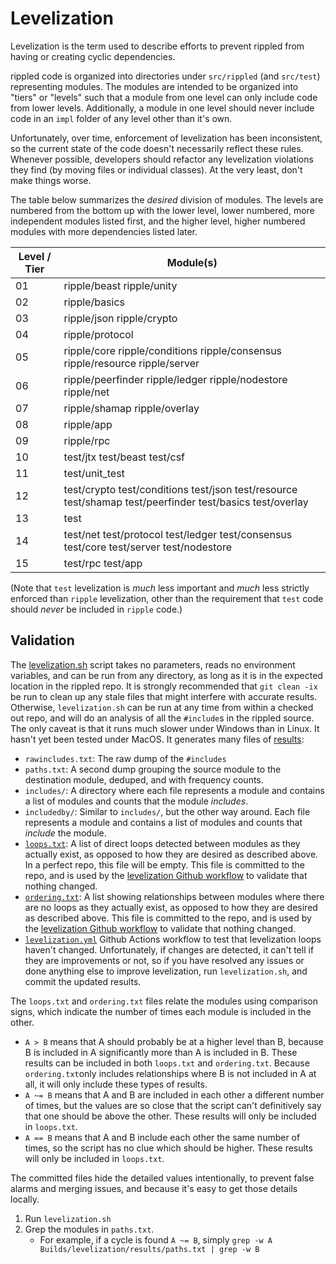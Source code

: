 # Levelization

Levelization is the term used to describe efforts to prevent rippled from
having or creating cyclic dependencies.

rippled code is organized into directories under `src/rippled` (and
`src/test`) representing modules. The modules are intended to be
organized into "tiers" or "levels" such that a module from one level can
only include code from lower levels. Additionally, a module
in one level should never include code in an `impl` folder of any level
other than it's own.

Unfortunately, over time, enforcement of levelization has been
inconsistent, so the current state of the code doesn't necessarily
reflect these rules. Whenever possible, developers should refactor any
levelization violations they find (by moving files or individual
classes). At the very least, don't make things worse.

The table below summarizes the _desired_ division of modules. The levels
are numbered from the bottom up with the lower level, lower numbered,
more independent modules listed first, and the higher level, higher
numbered modules with more dependencies listed later.

| Level / Tier | Module(s)                                     |
|--------------|-----------------------------------------------|
| 01           | ripple/beast ripple/unity
| 02           | ripple/basics
| 03           | ripple/json ripple/crypto
| 04           | ripple/protocol
| 05           | ripple/core ripple/conditions ripple/consensus ripple/resource ripple/server
| 06           | ripple/peerfinder ripple/ledger ripple/nodestore ripple/net
| 07           | ripple/shamap ripple/overlay
| 08           | ripple/app
| 09           | ripple/rpc
| 10           | test/jtx test/beast test/csf
| 11           | test/unit_test
| 12           | test/crypto test/conditions test/json test/resource test/shamap test/peerfinder test/basics test/overlay
| 13           | test
| 14           | test/net test/protocol test/ledger test/consensus test/core test/server test/nodestore
| 15           | test/rpc test/app

(Note that `test` levelization is *much* less important and *much* less
strictly enforced than `ripple` levelization, other than the requirement
that `test` code should *never* be included in `ripple` code.)

## Validation

The [levelization.sh](levelization.sh) script takes no parameters,
reads no environment variables, and can be run from any directory,
as long as it is in the expected location in the rippled repo.
It is strongly recommended that `git clean -ix` be run to clean up any
stale files that might interfere with accurate results.
Otherwise, `levelization.sh` can be run at any time from within
a checked out repo, and will do an analysis of all the `#include`s in
the rippled source. The only caveat is that it runs much slower
under Windows than in Linux. It hasn't yet been tested under MacOS.
It generates many files of [results](results):

* `rawincludes.txt`: The raw dump of the `#includes`
* `paths.txt`: A second dump grouping the source module
  to the destination module, deduped, and with frequency counts.
* `includes/`: A directory where each file represents a module and
  contains a list of modules and counts that the module _includes_.
* `includedby/`: Similar to `includes/`, but the other way around. Each
  file represents a module and contains a list of modules and counts
  that _include_ the module.
* [`loops.txt`](results/loops.txt): A list of direct loops detected
  between modules as they actually exist, as opposed to how they are
  desired as described above. In a perfect repo, this file will be
  empty.
  This file is committed to the repo, and is used by the [levelization
  Github workflow](../../.github/workflows/levelization.yml) to validate
  that nothing changed.
* [`ordering.txt`](results/ordering.txt): A list showing relationships
  between modules where there are no loops as they actually exist, as
  opposed to how they are desired as described above.
  This file is committed to the repo, and is used by the [levelization
  Github workflow](../../.github/workflows/levelization.yml) to validate
  that nothing changed.
* [`levelization.yml`](../../.github/workflows/levelization.yml)
  Github Actions workflow to test that levelization loops haven't
  changed.  Unfortunately, if changes are detected, it can't tell if
  they are improvements or not, so if you have resolved any issues or
  done anything else to improve levelization, run `levelization.sh`,
  and commit the updated results.

The  `loops.txt` and `ordering.txt` files relate the modules
using comparison signs, which indicate the number of times each
module is included in the other.

* `A > B` means that A should probably be at a higher level than B,
  because B is included in A significantly more than A is included in B.
  These results can be included in both `loops.txt` and `ordering.txt`.
  Because `ordering.txt`only includes relationships where B is not
  included in A at all, it will only include these types of results.
* `A ~= B` means that A and B are included in each other a different
  number of times, but the values are so close that the script can't
  definitively say that one should be above the other. These results
  will only be included in `loops.txt`.
* `A == B` means that A and B include each other the same number of
  times, so the script has no clue which should be higher. These results
  will only be included in `loops.txt`.

The committed files hide the detailed values intentionally, to
prevent false alarms and merging issues, and because it's easy to
get those details locally.

1. Run `levelization.sh`
2. Grep the modules in `paths.txt`.
   * For example, if a cycle is found `A ~= B`, simply `grep -w
     A Builds/levelization/results/paths.txt | grep -w B`
